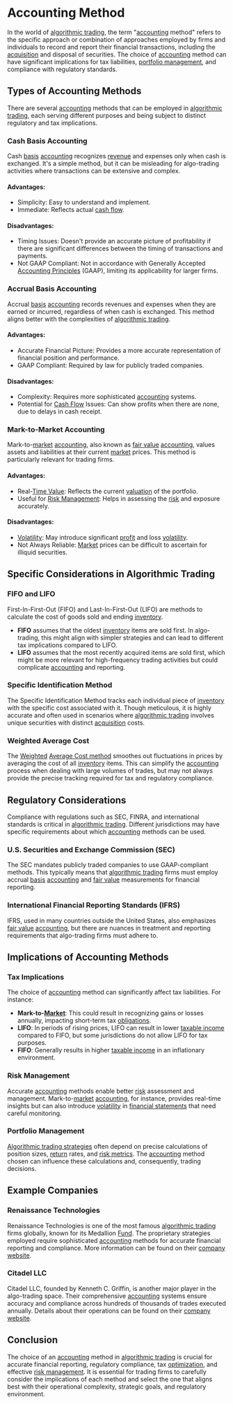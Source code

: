 # Accounting Method

In the world of [algorithmic trading](../a/accountability.md), the term "[accounting](../a/accounting.md) method" refers to the specific approach or combination of approaches employed by firms and individuals to record and report their financial transactions, including the [acquisition](../a/acquisition.md) and disposal of securities. The choice of [accounting](../a/accounting.md) method can have significant implications for tax liabilities, [portfolio management](../p/par.md), and compliance with regulatory standards.

## Types of Accounting Methods

There are several [accounting](../a/accounting.md) methods that can be employed in [algorithmic trading](../a/accountability.md), each serving different purposes and being subject to distinct regulatory and tax implications.

### Cash Basis Accounting

Cash [basis](../b/basis.md) [accounting](../a/accounting.md) recognizes [revenue](../r/revenue.md) and expenses only when cash is exchanged. It's a simple method, but it can be misleading for algo-trading activities where transactions can be extensive and complex.

#### Advantages:
- Simplicity: Easy to understand and implement.
- Immediate: Reflects actual [cash flow](../c/cash_flow.md).

#### Disadvantages:
- Timing Issues: Doesn't provide an accurate picture of profitability if there are significant differences between the timing of transactions and payments.
- Not GAAP Compliant: Not in accordance with Generally Accepted [Accounting Principles](../a/accounting_principles.md) (GAAP), limiting its applicability for larger firms.

### Accrual Basis Accounting

Accrual [basis](../b/basis.md) [accounting](../a/accounting.md) records revenues and expenses when they are earned or incurred, regardless of when cash is exchanged. This method aligns better with the complexities of [algorithmic trading](../a/accountability.md).

#### Advantages:
- Accurate Financial Picture: Provides a more accurate representation of financial position and performance.
- GAAP Compliant: Required by law for publicly traded companies.

#### Disadvantages:
- Complexity: Requires more sophisticated [accounting](../a/accounting.md) systems.
- Potential for [Cash Flow](../c/cash_flow.md) Issues: Can show profits when there are none, due to delays in cash receipt.

### Mark-to-Market Accounting

Mark-to-[market](../m/market.md) [accounting](../a/accounting.md), also known as [fair value](../f/fair_value.md) [accounting](../a/accounting.md), values assets and liabilities at their current [market](../m/market.md) prices. This method is particularly relevant for trading firms.

#### Advantages:
- Real-[Time Value](../t/time_value.md): Reflects the current [valuation](../v/valuation.md) of the portfolio.
- Useful for [Risk Management](../r/risk_management.md): Helps in assessing the [risk](../r/risk.md) and exposure accurately.

#### Disadvantages:
- [Volatility](../v/volatility.md): May introduce significant [profit](../p/profit.md) and loss [volatility](../v/volatility.md).
- Not Always Reliable: [Market](../m/market.md) prices can be difficult to ascertain for illiquid securities.

## Specific Considerations in Algorithmic Trading

### FIFO and LIFO

First-In-First-Out (FIFO) and Last-In-First-Out (LIFO) are methods to calculate the cost of goods sold and ending [inventory](../i/inventory.md).

- **FIFO** assumes that the oldest [inventory](../i/inventory.md) items are sold first. In algo-trading, this might align with simpler strategies and can lead to different tax implications compared to LIFO.
- **LIFO** assumes that the most recently acquired items are sold first, which might be more relevant for high-frequency trading activities but could complicate [accounting](../a/accounting.md) and reporting.

### Specific Identification Method

The Specific Identification Method tracks each individual piece of [inventory](../i/inventory.md) with the specific cost associated with it. Though meticulous, it is highly accurate and often used in scenarios where [algorithmic trading](../a/accountability.md) involves unique securities with distinct [acquisition](../a/acquisition.md) costs.

### Weighted Average Cost

The [Weighted](../w/weighted.md) [Average Cost method](../a/average_cost_method.md) smoothes out fluctuations in prices by averaging the cost of all [inventory](../i/inventory.md) items. This can simplify the [accounting](../a/accounting.md) process when dealing with large volumes of trades, but may not always provide the precise tracking required for tax and regulatory compliance.

## Regulatory Considerations

Compliance with regulations such as SEC, FINRA, and international standards is critical in [algorithmic trading](../a/accountability.md). Different jurisdictions may have specific requirements about which [accounting](../a/accounting.md) methods can be used.

### U.S. Securities and Exchange Commission (SEC)

The SEC mandates publicly traded companies to use GAAP-compliant methods. This typically means that [algorithmic trading](../a/accountability.md) firms must employ accrual [basis](../b/basis.md) [accounting](../a/accounting.md) and [fair value](../f/fair_value.md) measurements for financial reporting.

### International Financial Reporting Standards (IFRS)

IFRS, used in many countries outside the United States, also emphasizes [fair value](../f/fair_value.md) [accounting](../a/accounting.md), but there are nuances in treatment and reporting requirements that algo-trading firms must adhere to.

## Implications of Accounting Methods

### Tax Implications

The choice of [accounting](../a/accounting.md) method can significantly affect tax liabilities. For instance:

- **Mark-to-[Market](../m/market.md)**: This could result in recognizing gains or losses annually, impacting short-term tax [obligations](../o/obligation.md).
- **LIFO**: In periods of rising prices, LIFO can result in lower [taxable income](../t/taxable_income.md) compared to FIFO, but some jurisdictions do not allow LIFO for tax purposes.
- **FIFO**: Generally results in higher [taxable income](../t/taxable_income.md) in an inflationary environment.

### Risk Management

Accurate [accounting](../a/accounting.md) methods enable better [risk](../r/risk.md) assessment and management. Mark-to-[market](../m/market.md) [accounting](../a/accounting.md), for instance, provides real-time insights but can also introduce [volatility](../v/volatility.md) in [financial statements](../f/financial_statements.md) that need careful monitoring.

### Portfolio Management

[Algorithmic trading strategies](../a/algorithmic_trading_strategies.md) often depend on precise calculations of position sizes, [return](../r/return.md) rates, and [risk metrics](../r/risk_metrics.md). The [accounting](../a/accounting.md) method chosen can influence these calculations and, consequently, trading decisions.

## Example Companies

### Renaissance Technologies

Renaissance Technologies is one of the most famous [algorithmic trading](../a/accountability.md) firms globally, known for its Medallion [Fund](../f/fund.md). The proprietary strategies employed require sophisticated [accounting](../a/accounting.md) methods for accurate financial reporting and compliance. More information can be found on their [company website](https://www.rentec.com/).

### Citadel LLC

Citadel LLC, founded by Kenneth C. Griffin, is another major player in the algo-trading space. Their comprehensive [accounting](../a/accounting.md) systems ensure accuracy and compliance across hundreds of thousands of trades executed annually. Details about their operations can be found on their [company website](https://www.citadel.com/).

## Conclusion

The choice of an [accounting](../a/accounting.md) method in [algorithmic trading](../a/accountability.md) is crucial for accurate financial reporting, regulatory compliance, tax [optimization](../o/optimization.md), and effective [risk management](../r/risk_management.md). It is essential for trading firms to carefully consider the implications of each method and select the one that aligns best with their operational complexity, strategic goals, and regulatory environment.